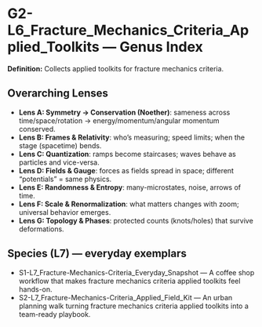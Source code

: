 # G2-L6_Fracture_Mechanics_Criteria_Applied_Toolkits — Genus Index
**Definition:** Collects applied toolkits for fracture mechanics criteria.

## Overarching Lenses

- **Lens A: Symmetry -> Conservation (Noether)**: sameness across time/space/rotation → energy/momentum/angular momentum conserved.
- **Lens B: Frames & Relativity**: who’s measuring; speed limits; when the stage (spacetime) bends.
- **Lens C: Quantization**: ramps become staircases; waves behave as particles and vice-versa.
- **Lens D: Fields & Gauge**: forces as fields spread in space; different “potentials” = same physics.
- **Lens E: Randomness & Entropy**: many-microstates, noise, arrows of time.
- **Lens F: Scale & Renormalization**: what matters changes with zoom; universal behavior emerges.
- **Lens G: Topology & Phases**: protected counts (knots/holes) that survive deformations.

## Species (L7) — everyday exemplars
- S1-L7_Fracture-Mechanics-Criteria_Everyday_Snapshot — A coffee shop workflow that makes fracture mechanics criteria applied toolkits feel hands-on.
- S2-L7_Fracture-Mechanics-Criteria_Applied_Field_Kit — An urban planning walk turning fracture mechanics criteria applied toolkits into a team-ready playbook.
